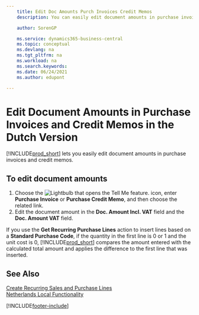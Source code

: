 ```yaml
---
    title: Edit Doc Amounts Purch Invoices Credit Memos
    description: You can easily edit document amounts in purchase invoices and credit memos with the Dutch version of Business Central.

    author: SorenGP

    ms.service: dynamics365-business-central
    ms.topic: conceptual
    ms.devlang: na
    ms.tgt_pltfrm: na
    ms.workload: na
    ms.search.keywords:
    ms.date: 06/24/2021
    ms.author: edupont

---
```

# Edit Document Amounts in Purchase Invoices and Credit Memos in the Dutch Version
[!INCLUDE[prod_short](../../includes/prod_short.md)] lets you easily edit document amounts in purchase invoices and credit memos.  

## To edit document amounts  

1.  Choose the ![Lightbulb that opens the Tell Me feature.](../../media/ui-search/search_small.png "Tell me what you want to do") icon, enter **Purchase Invoice** or **Purchase Credit Memo**, and then choose the related link.  
2.  Edit the document amount in the **Doc. Amount Incl. VAT** field and the **Doc. Amount VAT** field.  

If you use the **Get Recurring Purchase Lines** action to insert lines based on a **Standard Purchase Code**, if the quantity in the first line is 0 or 1 and the unit cost is 0, [!INCLUDE[prod_short](../../includes/prod_short.md)] compares the amount entered with the calculated total amount and applies the difference to the first line that was inserted. 

## See Also  
[Create Recurring Sales and Purchase Lines](../../sales-how-work-standard-lines.md)   
[Netherlands Local Functionality](netherlands-local-functionality.md)


[!INCLUDE[footer-include](../../includes/footer-banner.md)]